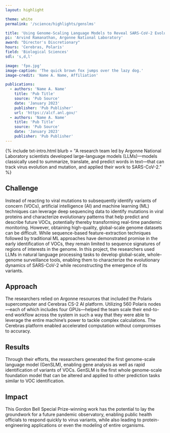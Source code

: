 ```yaml
---
layout: highlight

theme: white
permalink: '/science/highlights/genslms'

title: 'Using Genome-Scaling Language Models to Reveal SARS-CoV-2 Evolutionary Dynamics'
pi: 'Arvind Ramanathan, Argonne National Laboratory'
award: "Director's Discretionary"
hours: 'Cerebras, Polaris'
field: 'Biological Sciences'
sdl: 's,d,l'

image: 'fpo.jpg' 
image-caption: 'The quick brown fox jumps over the lazy dog.'
image-credit: 'Name A. Name, Affiliation'

publications:
  - authors: 'Name A. Name'
    title: 'Pub Title'
    source: 'Pub Source'
    date: 'January 2023'
    publisher: 'Pub Publisher'
    url: 'https://alcf.anl.gov/'
  - authors: 'Name A. Name'
    title: 'Pub Title'
    source: 'Pub Source'
    date: 'January 2023'
    publisher: 'Pub Publisher'
---
```




{% include txt-intro.html 
    blurb = "A research team led by Argonne National Laboratory scientists developed large-language models (LLMs)—models classically used to summarize, translate, and predict words in text—that can track virus evolution and mutation, and applied their work to SARS-CoV-2."
%}



## Challenge

Instead of reacting to viral mutations to subsequently identify variants of concern (VOCs), artificial intelligence (AI) and machine learning (ML) techniques can leverage deep sequencing data to identify mutations in viral proteins and characterize evolutionary patterns that help predict and describe future VOCs, potentially thereby transforming real-time pandemic monitoring. However, obtaining high-quality, global-scale genome datasets can be difficult. While sequence-based feature-extraction techniques followed by traditional ML approaches have demonstrated promise in the early identification of VOCs, they remain limited to sequence signatures of regions of interests in the genome. In this project, the researchers used LLMs in natural language processing tasks to develop global-scale, whole-genome surveillance tools, enabling them to characterize the evolutionary dynamics of SARS-CoV-2 while reconstructing the emergence of its variants.



## Approach

The researchers relied on Argonne resources that included the Polaris supercomputer and Cerebras CS-2 AI platform. Utilizing 560 Polaris nodes—each of which includes four GPUs—helped the team scale their end-to-end workflow across the system in such a way that they were able to leverage the entire machine’s power to tackle complex calculations. The Cerebras platform enabled accelerated computation without compromises to accuracy. 



## Results

Through their efforts, the researchers generated the first genome-scale language model (GenSLM), enabling gene analysis as well as rapid identification of variants of VOCs. GenSLM is the first whole genome-scale foundation model that can be altered and applied to other prediction tasks similar to VOC identification.



## Impact

This Gordon Bell Special Prize-winning work has the potential to lay the groundwork for a future pandemic observatory, enabling public health officials to respond quickly to virus variants, while also leading to protein-engineering applications or even the modeling of entire organisms.
